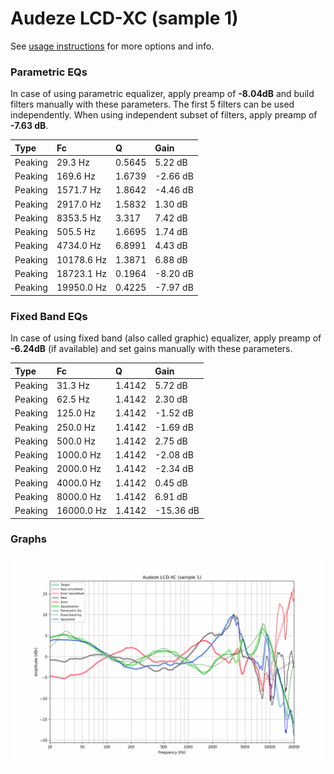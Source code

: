 # Audeze LCD-XC (sample 1)
See [usage instructions](https://github.com/jaakkopasanen/AutoEq#usage) for more options and info.

### Parametric EQs
In case of using parametric equalizer, apply preamp of **-8.04dB** and build filters manually
with these parameters. The first 5 filters can be used independently.
When using independent subset of filters, apply preamp of **-7.63 dB**.

| Type    | Fc         |      Q | Gain     |
|:--------|:-----------|:-------|:---------|
| Peaking | 29.3 Hz    | 0.5645 | 5.22 dB  |
| Peaking | 169.6 Hz   | 1.6739 | -2.66 dB |
| Peaking | 1571.7 Hz  | 1.8642 | -4.46 dB |
| Peaking | 2917.0 Hz  | 1.5832 | 1.30 dB  |
| Peaking | 8353.5 Hz  | 3.317  | 7.42 dB  |
| Peaking | 505.5 Hz   | 1.6695 | 1.74 dB  |
| Peaking | 4734.0 Hz  | 6.8991 | 4.43 dB  |
| Peaking | 10178.6 Hz | 1.3871 | 6.88 dB  |
| Peaking | 18723.1 Hz | 0.1964 | -8.20 dB |
| Peaking | 19950.0 Hz | 0.4225 | -7.97 dB |

### Fixed Band EQs
In case of using fixed band (also called graphic) equalizer, apply preamp of **-6.24dB**
(if available) and set gains manually with these parameters.

| Type    | Fc         |      Q | Gain      |
|:--------|:-----------|:-------|:----------|
| Peaking | 31.3 Hz    | 1.4142 | 5.72 dB   |
| Peaking | 62.5 Hz    | 1.4142 | 2.30 dB   |
| Peaking | 125.0 Hz   | 1.4142 | -1.52 dB  |
| Peaking | 250.0 Hz   | 1.4142 | -1.69 dB  |
| Peaking | 500.0 Hz   | 1.4142 | 2.75 dB   |
| Peaking | 1000.0 Hz  | 1.4142 | -2.08 dB  |
| Peaking | 2000.0 Hz  | 1.4142 | -2.34 dB  |
| Peaking | 4000.0 Hz  | 1.4142 | 0.45 dB   |
| Peaking | 8000.0 Hz  | 1.4142 | 6.91 dB   |
| Peaking | 16000.0 Hz | 1.4142 | -15.36 dB |

### Graphs
![](./Audeze%20LCD-XC%20(sample%201).png)